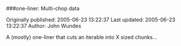 ###one-liner: Multi-chop data

Originally published: 2005-06-23 13:22:37
Last updated: 2005-06-23 13:22:37
Author: John Wundes

A (mostly) one-liner that cuts an iterable into X sized chunks...